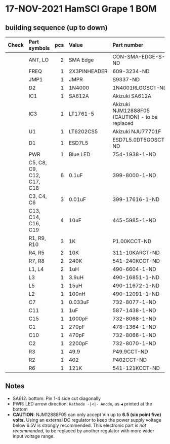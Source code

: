 # 17-NOV-2021 HamSCI Grape 1 BOM

## building sequence (up to down)

|Check|Part symbols | pcs | Value | Part number |
|:-:|:--|--:|:----|:----|
|   |  ANT, LO                     | 2 | SMA Edge     | CON-SMA-EDGE-S-ND |
|   |  FREQ                        | 1 | 2X3PINHEADER | 609-3234-ND |
|   |  JMP1                        | 1 | JMPR         | S9337-ND |
|   |  D2                          | 1 | 1N4000       | 1N4001RLGOSCT-ND |
|   |  IC1                         | 1 | SA612A       | Akizuki SA612A |
|   |  IC3                         | 1 | LT1761-5     | Akizuki NJM12888F05 (CAUTION) - to be replaced|
|   |  U1                          | 1 | LT6202CS5    | Akizuki NJU77701F |
|   |  D1                          | 1 | ESD7L5       | ESD7L5.0DT5GOSCT-ND |
|   |  PWR                         | 1 | Blue LED     | 754-1938-1-ND |
|   |  C5, C8, C9, C12, C17, C18   | 6 | 0.1uF        | 399-8000-1-ND |
|   |  C3, C4, C6                  | 3 | 0.01uF       | 399-17616-1-ND |
|   |  C13, C14, C16, C19          | 4 | 10uF         | 445-5985-1-ND |
|   |  R1, R9, R10                 | 3 | 1K           | P1.00KCCT-ND |
|   |  R4, R5                      | 2 | 10K          | 311-10KARCT-ND |
|   |  R7, R8                      | 2 | 240K         | 541-240KCCT-ND |
|   |  L1, L4                      | 2 | 1uH          | 490-6604-1-ND |
|   |  L3                          | 1 | 3.9uH        | 490-16851-1-ND |
|   |  L5                          | 1 | 15uH         | 490-11672-1-ND |
|   |  L2                          | 1 | 100nH        | 490-12091-1-ND |
|   |  C7                          | 1 | 0.033uF      | 732-8077-1-ND |
|   |  C11                         | 1 | 1uF          | 587-1438-1-ND |
|   |  C15                         | 1 | 1000pF       | 732-8068-1-ND |
|   |  C1                          | 1 | 270pF        | 478-1364-1-ND |
|   |  C10                         | 1 | 470pF        | 732-8066-1-ND |
|   |  C2                          | 1 | 2200pF       | 732-8070-1-ND |
|   |  R3                          | 1 | 49.9         | P49.9CCT-ND |
|   |  R2                          | 1 | 402          | P402CCT-ND |
|   |  R6                          | 1 | 121K         | 541-121KCCT-ND |

## Notes

* SA612: bottom: Pin 1-4 side cut diagonally
* PWR: LED arrow direction: `Kathode -|<|- Anode`, as `◀` printed at the bottom 
* **CAUTION**: NJM12888F05 can only accept Vin up to **6.5 (six point five) volts.** Using an external DC regulator to keep the power supply voltage below 6.5V is strongly recommended. This electronic part is *not recommended*, to be replaced by another regulator with more wider input voltage range.
